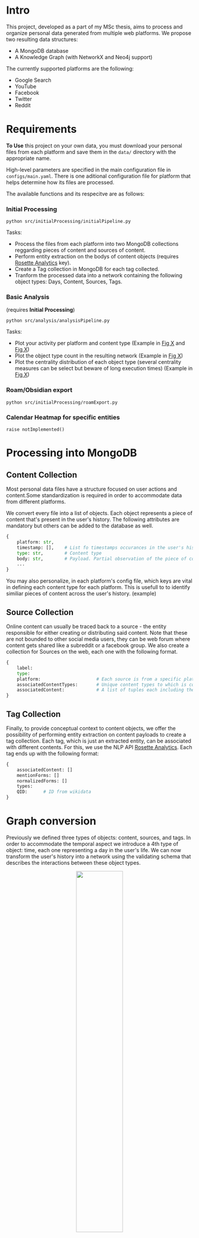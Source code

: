 # Intro

This project, developed as a part of my MSc thesis, aims to process and organize personal data generated from multiple web platforms. We propose two resulting data structures:
- A MongoDB database
- A Knowledge Graph (with NetworkX and Neo4j support)

The currently supported platforms are the following:
- Google Search
- YouTube
- Facebook
- Twitter
- Reddit

# Requirements

**To Use** this project on your own data, you must download your personal files from each platform and save them in the ```data/``` directory with the appropriate name. 

High-level parameters are specified in the main configuration file in ```configs/main.yaml```. There is one aditional configuration file for platform that helps determine how its files are processed.  
 
The available functions and its respecitve are as follows:
 
### Initial Processing

```python src/initialProcessing/initialPipeline.py```
 
Tasks:   
- Process the files from each platform into two MongoDB collections reggarding pieces of content and sources of content.
- Perform entity extraction on the bodys of content objects (requires [Rosette Analytics](https://developer.rosette.com/) key).
- Create a Tag collection in MongoDB for each tag collected.
- Tranform the processed data into a network containing the following object types: Days, Content, Sources, Tags.

### Basic Analysis
 (requires **Initial Processing**)

```python src/analysis/analysisPipeline.py``` 

Tasks:   
- Plot your activity per platform and content type (Example in [Fig X]() and [Fig X]())
- Plot the object type count in the resulting network (Example in [Fig X]())
- Plot the centrality distribution of each object type (several centrality measures can be select but beware of long execution times) (Example in [Fig X]())

### Roam/Obsidian export

```python src/initialProcessing/roamExport.py``` 

### Calendar Heatmap for specific entities

```raise notImplemented()``` 

# Processing into MongoDB

## Content Collection
Most personal data files have a structure focused on user actions and content.Some standardization is required in order to accommodate data from different platforms. 

We convert every file into a list of objects. Each object represents a piece of content that's present in the user's history. The following attributes are mandatory but others can be added to the database as well.

```python
{
    platform: str,
    timestamp: [],    # List fo timestamps occurances in the user's history
    type: str,        # Content type
    body: str,        # Payload. Partial observation of the piece of content
    ...
}
```

You may also personalize, in each platform's config file, which keys are vital in defining each content type for each platform. This is usefull to to identify similiar pieces of content across the user's history. (example)

## Source Collection
Online content can usually be traced back to a source - the entity responsible for either creating or distributing said content. Note that these are not bounded to other social media users, they can be web forum where content gets shared like a subreddit or a facebook group. We also create a collection for Sources on the web, each one with the following format.

```python
{
    label:
    type:
    platform:                     # Each source is from a specific platform
    associatedContentTypes:       # Unique content types to which is connected
    associatedContent:            # A list of tuples each including the _id of the piece of content, and this source's relationship type to it
}
```

## Tag Collection
Finally, to provide conceptual context to content objects, we offer the possibility of performing entity extraction on content payloads to create a tag collection. Each tag, which is just an extracted entity, can be associated with different contents. For this, we use the NLP API [Rosette Analytics](https://developer.rosette.com/). Each tag ends up with the following format:
```python
{
	associatedContent: []
	mentionForms: []
	normalizedForms: []
	types:
	QID:      # ID from wikidata
} 
```

# Graph conversion

Previously we defined three types of objects: content, sources, and tags.  In order to accommodate the temporal aspect we introduce a 4th type of object: time, each one representing a day in the user's life. We can now transform the user's history into a network using the validating schema that describes the interactions between these object types. 

<p align="center">
  <img src="docs/images/mainSchema.png" alt=""  width="50%" />
  <figcaption>Fig 1. </figcaption>
</p>  

Each object type is represented by a shape, and the interactions between them as connections between those shapes. Each box (rectangle) represents a shape that is bounded by a set of constraints. Nodes conform to a shape if and only if they satisfy all constraints. 
There are two types of constraints: 
- The existence of certain attributes within a shape 
- Or a connection and number of nodes conforming to a particular shape that the conforming node can relate to via a given edge. For example:
    - [0..1] denotes either no connection or precisely one
    - [1..*] denotes one-to-many
    - [1..1] denotes precisely one

So making a summary of the procedure: We create a chain of time nodes, one for each day in the user's life. These days may connect to content nodes via an action edge. This represents the interaction between the user and a piece of content on a given day. In order to provide context to each content we may connect to tags and sources. Each piece of content can only have one orign connection to a source node but it may mention any number of tags or other sources.  


In order to further to improve the descriptive power of the network, we define a hierarchy of terms for each object class. These will serve as the terminology  of the network, providing semantic value to the connections in it and allowing us to study more complex dynamics. The __type__ attributes in each node or edge hold the values of a **leaf** in the respective hierarchy (Figs 2 and 3).

<p align="center">
  <img src="docs/images/nodeHierarchy.png" alt=""/>
  <figcaption>Fig 2. </figcaption>
</p>  


<p align="center">
  <img src="docs/images/edgeHierarchy.png" alt="" width="55%"/>
  <figcaption>Fig 3. </figcaption>
</p>  

The resulting network is a heterogeneous graph, guaranteed to have a single component due to the chain of daily nodes.

# Plot Gallery

<p align="center">
  <img src="docs/images/classDistribution.PNG" alt=""/>
  <figcaption>Fig 4. Count of object types for all hierarchical levels.</figcaption>
</p>  

<p align="center">
  <img src="docs/images/ContentTypePerPlatform.png" alt=""/>
  <figcaption>Fig 5. Temporal distribution of content conception, highlighting the respective platforms.</figcaption>
</p>  

<p align="center">
  <img src="docs/images/PlatformPerContentType.png" alt=""/>
  <figcaption>Fig 6.Temporal distribution of platforms usage, highlighting the content types. </figcaption>
</p>  

<p align="center">
  <img src="docs/images/centralityBoxPlot.png" alt=""/>
  <figcaption>Fig 7. - Variance of centrality values for each object type in the network.</figcaption>
</p>  

<p align="center">
  <img src="docs/images/calendarHeatMap-China.png" alt=""/>
  <figcaption>Fig 8. - Calendar HeatMap of the China Tag.</figcaption>
</p>  

<p align="center">
  <img src="docs/images/obsidianChinaNode.png" alt="" height="60%"/>
  <figcaption>Fig 9.- Obsidian. China Tag local map.</figcaption>
</p>  

<p align="center">
  <img src="docs/images/obsidianFull.png" alt=""/>
  <figcaption>Fig 11. - Obsidian. Full Personal Graph.</figcaption>
</p>  


<p align="center">
  <img src="docs/images/obsidianDay.png" alt="" width="90%"/>
  <figcaption>Fig 10. - Obsidian. Example of a day page</figcaption>
</p>
  


